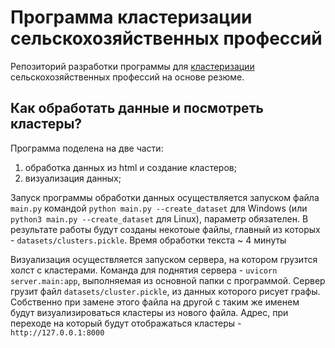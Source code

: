 # Программа кластеризации сельскохозяйственных профессий
Репозиторий разработки программы для [кластеризации](https://rshbdigital.ru/agrocode-hack/agrocode-hack2023-task3) сельскохозяйственных профессий на основе резюме.

##  Как обработать данные и посмотреть кластеры?

Программа поделена на две части:
1) обработка данных из html и создание кластеров;
2) визуализация данных;

Запуск программы обработки данных осуществляется запуском файла `main.py` командой `python main.py --create_dataset` для Windows (или `python3 main.py --create_dataset` для Linux), параметр обязателен. В результате работы будут созданы некотоые файлы, главный из которых - `datasets/clusters.pickle`. 
Время обработки текста ~ 4 минуты

Визуализация осуществляется запуском сервера, на котором грузится холст с кластерами. Команда для поднятия сервера - `uvicorn server.main:app`, выполняемая из основной папки с программой. Сервер грузит файл `datasets/cluster.pickle`, из данных которого рисует графы. Собственно при замене этого файла на другой с таким же именем будут визуализироваться кластеры из нового файла.
Адрес, при переходе на который будут отображаться кластеры - `http://127.0.0.1:8000`

